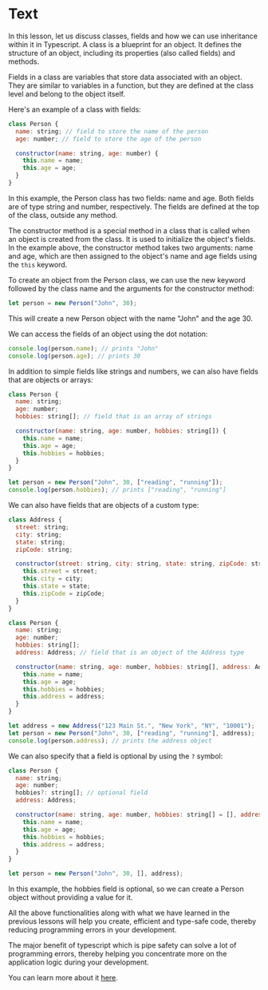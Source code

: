 # Text

In this lesson, let us discuss classes, fields and how we can use inheritance within it in Typescript. A class is a blueprint for an object. It defines the structure of an object, including its properties (also called fields) and methods.

Fields in a class are variables that store data associated with an object. They are similar to variables in a function, but they are defined at the class level and belong to the object itself.

Here's an example of a class with fields:

```js
class Person {
  name: string; // field to store the name of the person
  age: number; // field to store the age of the person

  constructor(name: string, age: number) {
    this.name = name;
    this.age = age;
  }
}
```

In this example, the Person class has two fields: name and age. Both fields are of type string and number, respectively. The fields are defined at the top of the class, outside any method.

The constructor method is a special method in a class that is called when an object is created from the class. It is used to initialize the object's fields. In the example above, the constructor method takes two arguments: name and age, which are then assigned to the object's name and age fields using the `this` keyword.

To create an object from the Person class, we can use the new keyword followed by the class name and the arguments for the constructor method:

```js
let person = new Person("John", 30);
```

This will create a new Person object with the name "John" and the age 30.

We can access the fields of an object using the dot notation:

```js
console.log(person.name); // prints "John"
console.log(person.age); // prints 30
```

In addition to simple fields like strings and numbers, we can also have fields that are objects or arrays:

```js
class Person {
  name: string;
  age: number;
  hobbies: string[]; // field that is an array of strings

  constructor(name: string, age: number, hobbies: string[]) {
    this.name = name;
    this.age = age;
    this.hobbies = hobbies;
  }
}

let person = new Person("John", 30, ["reading", "running"]);
console.log(person.hobbies); // prints ["reading", "running"]
```

We can also have fields that are objects of a custom type:

```js
class Address {
  street: string;
  city: string;
  state: string;
  zipCode: string;

  constructor(street: string, city: string, state: string, zipCode: string) {
    this.street = street;
    this.city = city;
    this.state = state;
    this.zipCode = zipCode;
  }
}

class Person {
  name: string;
  age: number;
  hobbies: string[];
  address: Address; // field that is an object of the Address type

  constructor(name: string, age: number, hobbies: string[], address: Address) {
    this.name = name;
    this.age = age;
    this.hobbies = hobbies;
    this.address = address;
  }
}

let address = new Address("123 Main St.", "New York", "NY", "10001");
let person = new Person("John", 30, ["reading", "running"], address);
console.log(person.address); // prints the address object
```

We can also specify that a field is optional by using the `?` symbol:

```js
class Person {
  name: string;
  age: number;
  hobbies?: string[]; // optional field
  address: Address;

  constructor(name: string, age: number, hobbies: string[] = [], address: Address) {
    this.name = name;
    this.age = age;
    this.hobbies = hobbies;
    this.address = address;
  }
}

let person = new Person("John", 30, [], address);
```

In this example, the hobbies field is optional, so we can create a Person object without providing a value for it.

All the above functionalities along with what we have learned in the previous lessons will help you create, efficient and type-safe code, thereby reducing programming errors in your development.

The major benefit of typescript which is pipe safety can solve a lot of programming errors, thereby helping you concentrate more on the application logic during your development.

You can learn more about it [here](https://www.typescriptlang.org/docs/).

